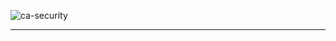 ![ca-security](https://github.com/swissfintechinnovations/ca-security/assets/116151702/72c5a7f2-9d92-40ab-aca7-b39049836153)

***
